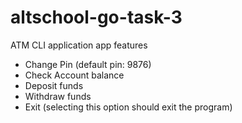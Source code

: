 # altschool-go-task-3
ATM CLI application app features 
* Change Pin (default pin: 9876) 
* Check Account balance 
* Deposit funds
* Withdraw funds  
* Exit (selecting this option should exit the program) 
